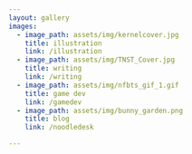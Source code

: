 ```yaml
---
layout: gallery
images:
  - image_path: assets/img/kernelcover.jpg
    title: illustration
    link: /illustration
  - image_path: assets/img/TNST_Cover.jpg
    title: writing
    link: /writing
  - image_path: assets/img/nfbts_gif_1.gif
    title: game dev
    link: /gamedev
  - image_path: assets/img/bunny_garden.png
    title: blog
    link: /noodledesk

---
```

